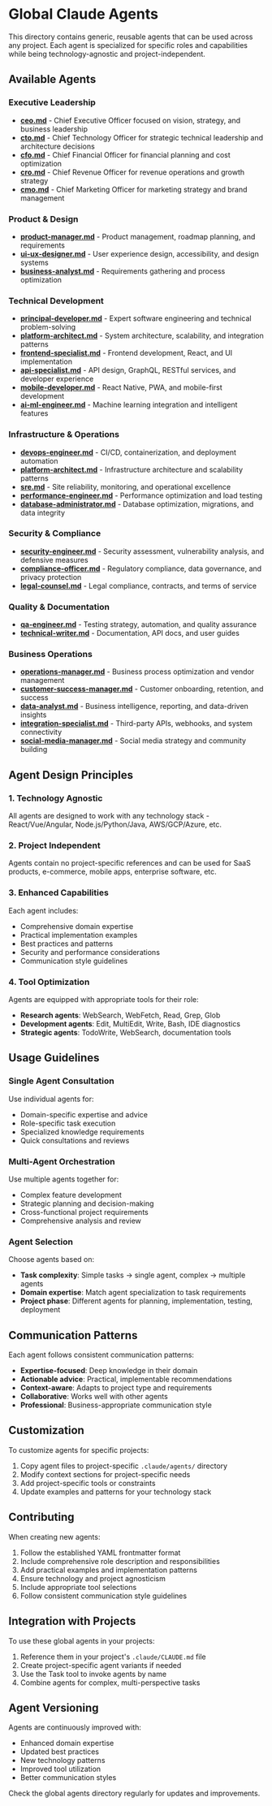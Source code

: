 # Global Claude Agents

This directory contains generic, reusable agents that can be used across any project. Each agent is specialized for specific roles and capabilities while being technology-agnostic and project-independent.

## Available Agents

### Executive Leadership
- **[ceo.md](./ceo.md)** - Chief Executive Officer focused on vision, strategy, and business leadership
- **[cto.md](./cto.md)** - Chief Technology Officer for strategic technical leadership and architecture decisions
- **[cfo.md](./cfo.md)** - Chief Financial Officer for financial planning and cost optimization
- **[cro.md](./cro.md)** - Chief Revenue Officer for revenue operations and growth strategy
- **[cmo.md](./cmo.md)** - Chief Marketing Officer for marketing strategy and brand management

### Product & Design
- **[product-manager.md](./product-manager.md)** - Product management, roadmap planning, and requirements
- **[ui-ux-designer.md](./ui-ux-designer.md)** - User experience design, accessibility, and design systems
- **[business-analyst.md](./business-analyst.md)** - Requirements gathering and process optimization

### Technical Development
- **[principal-developer.md](./principal-developer.md)** - Expert software engineering and technical problem-solving
- **[platform-architect.md](./platform-architect.md)** - System architecture, scalability, and integration patterns
- **[frontend-specialist.md](./frontend-specialist.md)** - Frontend development, React, and UI implementation
- **[api-specialist.md](./api-specialist.md)** - API design, GraphQL, RESTful services, and developer experience
- **[mobile-developer.md](./mobile-developer.md)** - React Native, PWA, and mobile-first development
- **[ai-ml-engineer.md](./ai-ml-engineer.md)** - Machine learning integration and intelligent features

### Infrastructure & Operations
- **[devops-engineer.md](./devops-engineer.md)** - CI/CD, containerization, and deployment automation
- **[platform-architect.md](./platform-architect.md)** - Infrastructure architecture and scalability patterns
- **[sre.md](./sre.md)** - Site reliability, monitoring, and operational excellence
- **[performance-engineer.md](./performance-engineer.md)** - Performance optimization and load testing
- **[database-administrator.md](./database-administrator.md)** - Database optimization, migrations, and data integrity

### Security & Compliance
- **[security-engineer.md](./security-engineer.md)** - Security assessment, vulnerability analysis, and defensive measures
- **[compliance-officer.md](./compliance-officer.md)** - Regulatory compliance, data governance, and privacy protection
- **[legal-counsel.md](./legal-counsel.md)** - Legal compliance, contracts, and terms of service

### Quality & Documentation
- **[qa-engineer.md](./qa-engineer.md)** - Testing strategy, automation, and quality assurance
- **[technical-writer.md](./technical-writer.md)** - Documentation, API docs, and user guides

### Business Operations
- **[operations-manager.md](./operations-manager.md)** - Business process optimization and vendor management
- **[customer-success-manager.md](./customer-success-manager.md)** - Customer onboarding, retention, and success
- **[data-analyst.md](./data-analyst.md)** - Business intelligence, reporting, and data-driven insights
- **[integration-specialist.md](./integration-specialist.md)** - Third-party APIs, webhooks, and system connectivity
- **[social-media-manager.md](./social-media-manager.md)** - Social media strategy and community building

## Agent Design Principles

### 1. Technology Agnostic
All agents are designed to work with any technology stack - React/Vue/Angular, Node.js/Python/Java, AWS/GCP/Azure, etc.

### 2. Project Independent
Agents contain no project-specific references and can be used for SaaS products, e-commerce, mobile apps, enterprise software, etc.

### 3. Enhanced Capabilities
Each agent includes:
- Comprehensive domain expertise
- Practical implementation examples
- Best practices and patterns
- Security and performance considerations
- Communication style guidelines

### 4. Tool Optimization
Agents are equipped with appropriate tools for their role:
- **Research agents**: WebSearch, WebFetch, Read, Grep, Glob
- **Development agents**: Edit, MultiEdit, Write, Bash, IDE diagnostics
- **Strategic agents**: TodoWrite, WebSearch, documentation tools

## Usage Guidelines

### Single Agent Consultation
Use individual agents for:
- Domain-specific expertise and advice
- Role-specific task execution
- Specialized knowledge requirements
- Quick consultations and reviews

### Multi-Agent Orchestration
Use multiple agents together for:
- Complex feature development
- Strategic planning and decision-making
- Cross-functional project requirements
- Comprehensive analysis and review

### Agent Selection
Choose agents based on:
- **Task complexity**: Simple tasks → single agent, complex → multiple agents
- **Domain expertise**: Match agent specialization to task requirements
- **Project phase**: Different agents for planning, implementation, testing, deployment

## Communication Patterns

Each agent follows consistent communication patterns:
- **Expertise-focused**: Deep knowledge in their domain
- **Actionable advice**: Practical, implementable recommendations
- **Context-aware**: Adapts to project type and requirements
- **Collaborative**: Works well with other agents
- **Professional**: Business-appropriate communication style

## Customization

To customize agents for specific projects:
1. Copy agent files to project-specific `.claude/agents/` directory
2. Modify context sections for project-specific needs
3. Add project-specific tools or constraints
4. Update examples and patterns for your technology stack

## Contributing

When creating new agents:
1. Follow the established YAML frontmatter format
2. Include comprehensive role description and responsibilities
3. Add practical examples and implementation patterns
4. Ensure technology and project agnosticism
5. Include appropriate tool selections
6. Follow consistent communication style guidelines

## Integration with Projects

To use these global agents in your projects:
1. Reference them in your project's `.claude/CLAUDE.md` file
2. Create project-specific agent variants if needed
3. Use the Task tool to invoke agents by name
4. Combine agents for complex, multi-perspective tasks

## Agent Versioning

Agents are continuously improved with:
- Enhanced domain expertise
- Updated best practices
- New technology patterns
- Improved tool utilization
- Better communication styles

Check the global agents directory regularly for updates and improvements.